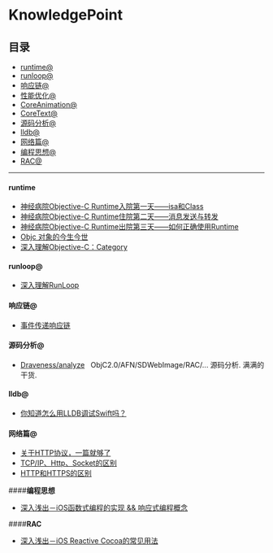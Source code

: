 # KnowledgePoint

## 目录
* [runtime@](#runtime@)
* [runloop@](#runloop@)
* [响应链@](#响应链)
* [性能优化@](#性能优化@)
* [CoreAnimation@](#CoreAnimation@)
* [CoreText@](#CoreText@)
* [源码分析@](#源码分析)
* [lldb@](#lldb)
* [网络篇@](#网络篇)
* [编程思想@](#编程思想)
* [RAC@](#RAC)


------

#### <a name='runtieme@'></a>**runtime** 							

* [神经病院Objective-C Runtime入院第一天——isa和Class](http://www.jianshu.com/p/9d649ce6d0b8)
* [神经病院Objective-C Runtime住院第二天——消息发送与转发](http://www.jianshu.com/p/4d619b097e20)
* [神经病院Objective-C Runtime出院第三天——如何正确使用Runtime](http://www.jianshu.com/p/db6dc23834e3)
* [Objc 对象的今生今世](http://www.jianshu.com/p/f725d2828a2f)	
* [深入理解Objective-C：Category](https://tech.meituan.com/DiveIntoCategory.html)

#### <a name='runloop@'></a>**runloop@** 	

* [深入理解RunLoop](https://blog.ibireme.com/2015/05/18/runloop/)

#### <a name='响应链'></a>**响应链@**

* [事件传递响应链](http://www.cocoachina.com/ios/20160113/14896.html)

#### <a name='源码分析'></a>**源码分析@**

* [Draveness/analyze](https://github.com/Draveness/analyze)   ObjC2.0/AFN/SDWebImage/RAC/... 源码分析. 满满的干货.

#### <a name='lldb'></a>**lldb@**

* [你知道怎么用LLDB调试Swift吗？](https://mp.weixin.qq.com/s?__biz=MzA3ODg4MDk0Ng==&mid=2651113734&idx=1&sn=c8cbf0b79732b3235cec3f1059dc84ce)

#### <a name='网络篇'></a>**网络篇@**
* [关于HTTP协议，一篇就够了](http://www.cnblogs.com/ranyonsue/p/5984001.html)  
* [TCP/IP、Http、Socket的区别](https://jingyan.baidu.com/article/08b6a591e07ecc14a80922f1.html)
* [HTTP和HTTPS的区别](http://www.mahaixiang.cn/internet/1233.html)

####<a name='编程思想'></a>**编程思想**
* [深入浅出－iOS函数式编程的实现 && 响应式编程概念](https://www.jianshu.com/p/7017a220f34c)

####<a name='RAC'></a>**RAC**

* [深入浅出－iOS Reactive Cocoa的常见用法](https://www.jianshu.com/p/e63261712172)
